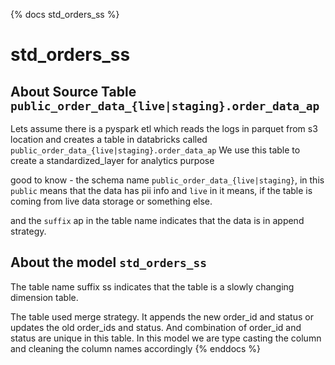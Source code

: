 <!-- markdownlint-disable MD041 -->
{% docs std_orders_ss %}

# std_orders_ss

## About Source Table `public_order_data_{live|staging}.order_data_ap`

Lets assume there is a pyspark etl which reads the logs in parquet from 
s3 location and creates a table in databricks called
`public_order_data_{live|staging}.order_data_ap`
We use this table to create a standardized_layer for analytics purpose

good to know - the schema name `public_order_data_{live|staging}`, in this 
`public` means that the data has pii info and `live` in it means, if the table is coming from live data storage or something else. 

and the `suffix` ap in the table name indicates
that the data is in append strategy. 

## About the model `std_orders_ss`
The table name suffix ss indicates that the table is a slowly changing dimension table. 

The table used merge strategy. It appends the new order_id and status or updates the 
old order_ids and status. And combination of order_id and status are unique in this table.
In this model we are type casting the column and cleaning the column names accordingly
{% enddocs %}
